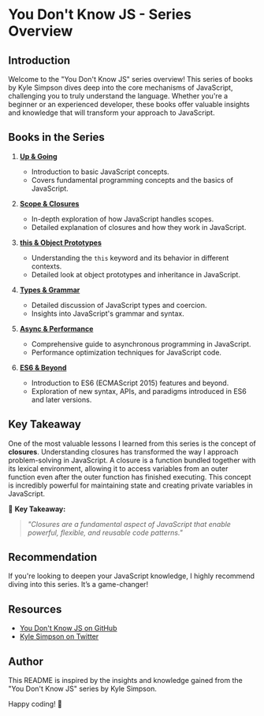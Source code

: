 # You Don't Know JS - Series Overview

## Introduction

Welcome to the "You Don't Know JS" series overview! This series of books by Kyle Simpson dives deep into the core mechanisms of JavaScript, challenging you to truly understand the language. Whether you're a beginner or an experienced developer, these books offer valuable insights and knowledge that will transform your approach to JavaScript.

## Books in the Series

1. **[Up & Going](https://kbpsystem777.github.io/You-Dont-Know-JS/up&going/#you-dont-know-js-up--going)**

   - Introduction to basic JavaScript concepts.
   - Covers fundamental programming concepts and the basics of JavaScript.

2. **[Scope & Closures](https://kbpsystem777.github.io/You-Dont-Know-JS/scope&closures/#you-dont-know-js-scope--closures)**

   - In-depth exploration of how JavaScript handles scopes.
   - Detailed explanation of closures and how they work in JavaScript.

3. **[this & Object Prototypes](https://kbpsystem777.github.io/You-Dont-Know-JS/this&object-prototypes/#you-dont-know-js-this--object-prototypes)**

   - Understanding the `this` keyword and its behavior in different contexts.
   - Detailed look at object prototypes and inheritance in JavaScript.

4. **[Types & Grammar](https://kbpsystem777.github.io/You-Dont-Know-JS/types&grammar/#you-dont-know-js-types--grammar)**

   - Detailed discussion of JavaScript types and coercion.
   - Insights into JavaScript's grammar and syntax.

5. **[Async & Performance](https://kbpsystem777.github.io/You-Dont-Know-JS/async&performance/#you-dont-know-js-async--performance)**

   - Comprehensive guide to asynchronous programming in JavaScript.
   - Performance optimization techniques for JavaScript code.

6. **[ES6 & Beyond](https://kbpsystem777.github.io/You-Dont-Know-JS/es6&beyond/#you-dont-know-js-es6--beyond)**
   - Introduction to ES6 (ECMAScript 2015) features and beyond.
   - Exploration of new syntax, APIs, and paradigms introduced in ES6 and later versions.

## Key Takeaway

One of the most valuable lessons I learned from this series is the concept of **closures**. Understanding closures has transformed the way I approach problem-solving in JavaScript. A closure is a function bundled together with its lexical environment, allowing it to access variables from an outer function even after the outer function has finished executing. This concept is incredibly powerful for maintaining state and creating private variables in JavaScript.

🔑 **Key Takeaway:**

> _"Closures are a fundamental aspect of JavaScript that enable powerful, flexible, and reusable code patterns."_

## Recommendation

If you're looking to deepen your JavaScript knowledge, I highly recommend diving into this series. It’s a game-changer!

## Resources

- [You Don't Know JS on GitHub](https://github.com/getify/You-Dont-Know-JS)
- [Kyle Simpson on Twitter](https://twitter.com/getify)

## Author

This README is inspired by the insights and knowledge gained from the "You Don't Know JS" series by Kyle Simpson.

Happy coding! 🚀

